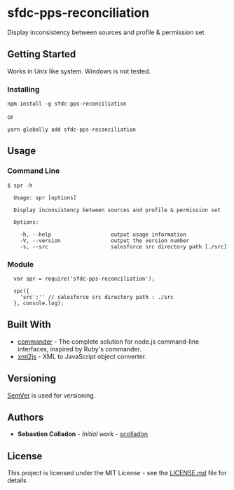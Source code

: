 # sfdc-pps-reconciliation

Display inconsistency between sources and profile & permission set

## Getting Started

Works in Unix like system.
Windows is not tested.

### Installing

```
npm install -g sfdc-pps-reconciliation
```

or

```
yarn globally add sfdc-pps-reconciliation
```

## Usage

### Command Line

```
$ spr -h

  Usage: spr [options]

  Display inconsistency between sources and profile & permission set

  Options:

    -h, --help                   output usage information
    -V, --version                output the version number
    -s, --src                    salesforce src directory path [./src]
```

### Module

```
  var spr = require('sfdc-pps-reconciliation');

  spc({
    'src':'' // salesforce src directory path : ./src
  }, console.log);
```


## Built With

* [commander](https://github.com/tj/commander.js/) - The complete solution for node.js command-line interfaces, inspired by Ruby's commander.
* [xml2js](https://github.com/Leonidas-from-XIV/node-xml2js) - XML to JavaScript object converter.

## Versioning

[SemVer](http://semver.org/) is used for versioning.

## Authors

* **Sebastien Colladon** - *Initial work* - [scolladon](https://github.com/scolladon)

## License

This project is licensed under the MIT License - see the [LICENSE.md](LICENSE.md) file for details

